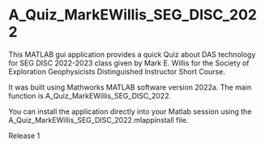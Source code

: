 # A_Quiz_MarkEWillis_SEG_DISC_2022

This MATLAB gui application provides a quick Quiz about DAS technology for SEG DISC 2022-2023 class given by Mark E. Willis for the Society of Exploration Geophysicists Distinguished Instructor Short Course. 

It was built using Mathworks MATLAB software version 2022a. The main function is A_Quiz_MarkEWillis_SEG_DISC_2022.

You can install the application directly into your Matlab session using the A_Quiz_MarkEWillis_SEG_DISC_2022.mlappinstall file.

Release 1
